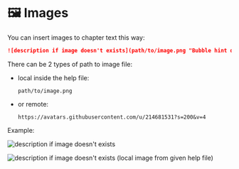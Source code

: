 # 🖼️ Images

You can insert images to chapter text this way:

```markdown
![description if image doesn't exists](path/to/image.png "Bubble hint description")
```

There can be 2 types of path to image file:
  - local inside the help file:  
    ```
    path/to/image.png
    ```
  - or remote:  
    ```
    https://avatars.githubusercontent.com/u/214681531?s=200&v=4
    ```

Example:

![description if image doesn't exists](https://avatars.githubusercontent.com/u/214681531?s=200&v=4 "Bubble hint description")

![description if image doesn't exists (local image from given help file)](_icon.png "local image from given help file")
